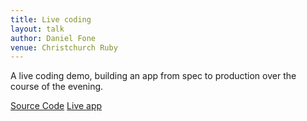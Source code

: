 ```yaml
---
title: Live coding
layout: talk
author: Daniel Fone
venue: Christchurch Ruby
---
```


A live coding demo, building an app from spec to production over the course of the evening.

[Source Code](https://github.com/danielfone/friend-get-friend)
[Live app](https://evening-oasis-1674.herokuapp.com/)
